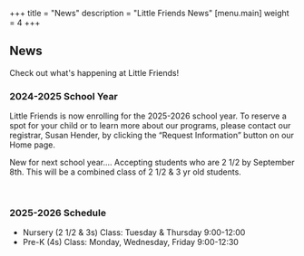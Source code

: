 +++
title = "News"
description = "Little Friends News"
[menu.main]
  weight = 4
+++

## News

Check out what's happening at Little Friends! 

### 2024-2025 School Year  

Little Friends is now enrolling for the 2025-2026 school year. To reserve 
a spot for your child or to learn more about our programs, please contact 
our registrar, Susan Hender, by clicking the “Request Information” button 
on our Home page.

New for next school year.... Accepting students who are 2 1/2 by September 8th.  This will be a combined class of 2 1/2 & 3 yr old students.  

&nbsp;

### 2025-2026 Schedule

* Nursery (2 1/2 & 3s) Class: Tuesday & Thursday 9:00-12:00
* Pre-K (4s) Class: Monday, Wednesday, Friday 9:00-12:30

&nbsp;

